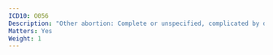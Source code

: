 ```yaml
---
ICD10: O056
Description: "Other abortion: Complete or unspecified, complicated by delayed or excessive haemorrhage"
Matters: Yes
Weight: 1
---
```

